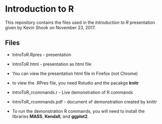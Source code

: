# Introduction to R
This repository contains the files used in the *Introduction to R* presentation
given by Kevin Shook on November 23, 2017.


## Files
- IntroToR.Rpres -  presentation
- IntroToR.html - presentation as html file
- You can view the presentation html file in Firefox (not Chrome)
- to view the .RPres file, you need Rstudio and the pacakge **knitr**

- IntroToR_rcommands.r - Live demonstration of R commands
- IntroToR_rcommands.pdf - document of demonstration created by knittr
- To run the demonstration R commands, you will need to install the libraries 
**MASS**, **Kendall**, and **ggplot2**.

